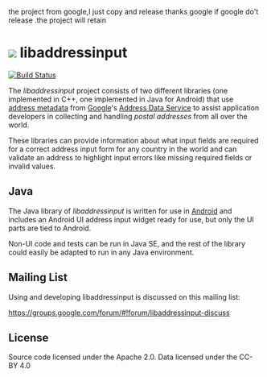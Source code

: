 the project from google,I just copy and release
thanks google
if google do't release .the project will retain

# ![](https://github.com/google/libaddressinput/wiki/libaddressinput-icon-70x55.png) libaddressinput

[![Build Status](https://travis-ci.org/googlei18n/libaddressinput.svg?branch=master)](https://travis-ci.org/googlei18n/libaddressinput)

The _libaddressinput_ project consists of two different libraries (one
implemented in C++, one implemented in Java for Android) that use
[address metadata](https://github.com/google/libaddressinput/wiki/AddressValidationMetadata)
from
[Google](https://developers.google.com/)'s
[Address Data Service](https://chromium-i18n.appspot.com/ssl-address/data)
to assist application developers in collecting and handling _postal addresses_
from all over the world.

These libraries can provide information about what input fields are required for
a correct address input form for any country in the world and can validate an
address to highlight input errors like missing required fields or invalid
values.

## Java

The Java library of _libaddressinput_ is written for use in
[Android](https://developer.android.com/) and includes an Android UI address
input widget ready for use, but only the UI parts are tied to Android.

Non-UI code and tests can be run in Java SE, and the rest of the library could
easily be adapted to run in any Java environment.

## Mailing List

Using and developing libaddressinput is discussed on this mailing list:

https://groups.google.com/forum/#!forum/libaddressinput-discuss

## License

Source code licensed under the Apache 2.0. Data licensed under the CC-BY 4.0
